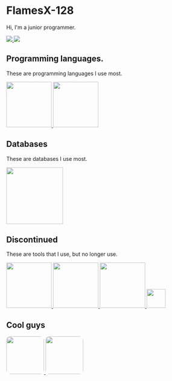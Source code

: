 # **FlamesX-128**
Hi, I'm a junior programmer.

<a href="https://komarev.com/ghpvc/?username=FlamesX-128">
  <img src="https://komarev.com/ghpvc/?username=FlamesX-128">
</a>

<a href="https://discord.gg/z3dATdqXWY">
  <img src="https://img.shields.io/discord/830185962360799262?color=7289da&logo=discord&logoColor=dark">
</a>

## **Programming languages.**
These are programming languages I use most.

<a href="https://en.wikipedia.org/wiki/Node.js">
  <img src="https://user-images.githubusercontent.com/78381898/106524543-53e91680-64a8-11eb-9fe0-e3504c7fef66.png" height="120" />
</a>

<a href="https://en.wikipedia.org/wiki/TypeScript">
  <img src="https://user-images.githubusercontent.com/78381898/106524548-5481ad00-64a8-11eb-8da6-8c8f2f476254.png" height="120" />
</a>

## **Databases**
These are databases I use most.

<a href="https://en.wikipedia.org/wiki/MongoDB"> 
  <img src="https://user-images.githubusercontent.com/78381898/129257025-bcf7c849-da2d-40d5-b29c-396d05501395.png" height="150"/>
</a>

## **Discontinued**
These are tools that I use, but no longer use.

<a href="https://en.wikipedia.org/wiki/C%2B%2B">
  <img src="https://user-images.githubusercontent.com/78381898/106524536-521f5300-64a8-11eb-9a2a-c5b64f90d205.png" height=120 />
</a>

<a href="https://zdoom.org/about">
  <img src="https://user-images.githubusercontent.com/78381898/109361903-94da0e00-784f-11eb-8ac7-69fd4491cc5e.png" height="120" />
</a>

<a href="https://en.wikipedia.org/wiki/PostgreSQL">
  <img src="https://user-images.githubusercontent.com/78381898/114326674-82641d00-9afb-11eb-97cf-ba9d58890fec.png" height="120" />
</a>

<a href="https://en.wikipedia.org/wiki/Go_(programming_language)">
  <img src="https://user-images.githubusercontent.com/78381898/109363895-3dd63800-7853-11eb-975c-d4693d5b03b8.png" height="50" >
</a>

## **Cool guys**

<a href="https://github.com/ranon-rat">
  <img src="https://avatars.githubusercontent.com/u/66473662" height="100" style="border-radius: 10px">
</a>
  
<a href="https://github.com/ELPanaJose">
  <img src="https://avatars.githubusercontent.com/u/69026987" height="100" style="border-radius: 10px">
</a>
